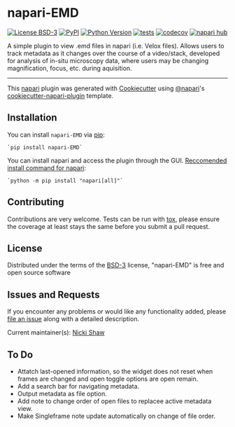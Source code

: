 # napari-EMD

[![License BSD-3](https://img.shields.io/pypi/l/napari-EMD.svg?color=green)](https://github.com/NickiShaw/napari-EMD/raw/main/LICENSE)
[![PyPI](https://img.shields.io/pypi/v/napari-EMD.svg?color=green)](https://pypi.org/project/napari-EMD)
[![Python Version](https://img.shields.io/pypi/pyversions/napari-EMD.svg?color=green)](https://python.org)
[![tests](https://github.com/NickiShaw/napari-EMD/workflows/tests/badge.svg)](https://github.com/NickiShaw/napari-EMD/actions)
[![codecov](https://codecov.io/gh/NickiShaw/napari-EMD/branch/main/graph/badge.svg)](https://codecov.io/gh/NickiShaw/napari-EMD)
[![napari hub](https://img.shields.io/endpoint?url=https://api.napari-hub.org/shields/napari-EMD)](https://napari-hub.org/plugins/napari-EMD)

A simple plugin to view .emd files in napari (i.e. Velox files). Allows users to track metadata as it changes over the course of a video/stack, developed for analysis of in-situ microscopy data, where users may be changing magnification, focus, etc. during aquisition.

----------------------------------

This [napari] plugin was generated with [Cookiecutter] using [@napari]'s [cookiecutter-napari-plugin] template.

<!--
Don't miss the full getting started guide to set up your new package:
https://github.com/napari/cookiecutter-napari-plugin#getting-started

and review the napari docs for plugin developers:
https://napari.org/stable/plugins/index.html
-->

## Installation

You can install `napari-EMD` via [pip]:

    `pip install napari-EMD`

You can install napari and access the plugin through the GUI. [Reccomended install command for napari](https://napari.org/stable/tutorials/fundamentals/installation.html):

    `python -m pip install "napari[all]"`

## Contributing

Contributions are very welcome. Tests can be run with [tox], please ensure
the coverage at least stays the same before you submit a pull request.

## License

Distributed under the terms of the [BSD-3] license,
"napari-EMD" is free and open source software

## Issues and Requests

If you encounter any problems or would like any functionality added, please [file an issue](https://docs.github.com/en/issues/tracking-your-work-with-issues/creating-an-issue) along with a detailed description.

Current maintainer(s): [Nicki Shaw](https://docs.github.com/en/issues/tracking-your-work-with-issues/creating-an-issue)


## To Do

- Attatch last-opened information, so the widget does not reset when frames are changed and open toggle options are open remain.
- Add a search bar for navigating metadata.
- Output metadata as file option.
- Add note to change order of open files to replacee active metadata view.
- Make Singleframe note update automatically on change of file order.

[napari]: https://github.com/napari/napari
[Cookiecutter]: https://github.com/audreyr/cookiecutter
[@napari]: https://github.com/napari
[MIT]: http://opensource.org/licenses/MIT
[BSD-3]: http://opensource.org/licenses/BSD-3-Clause
[GNU GPL v3.0]: http://www.gnu.org/licenses/gpl-3.0.txt
[GNU LGPL v3.0]: http://www.gnu.org/licenses/lgpl-3.0.txt
[Apache Software License 2.0]: http://www.apache.org/licenses/LICENSE-2.0
[Mozilla Public License 2.0]: https://www.mozilla.org/media/MPL/2.0/index.txt
[cookiecutter-napari-plugin]: https://github.com/napari/cookiecutter-napari-plugin

[napari]: https://github.com/napari/napari
[tox]: https://tox.readthedocs.io/en/latest/
[pip]: https://pypi.org/project/pip/
[PyPI]: https://pypi.org/
